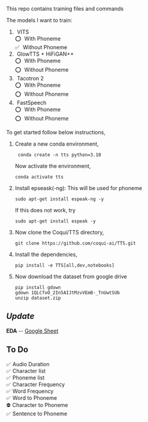 <style>
  /* Define CSS for list items */
  ul {
    list-style-type: none;
    padding: 0;
  }
  li::before {
    content: attr(data-emoji); /* Use content attribute to display emoji */
    margin-right: 5px; /* Add some spacing between emoji and text */
  }
</style>

This repo contains training files and commands

The models I want to train:

<ol>
<li> VITS 
    <ul>
    <li data-emoji="⭕"> With Phoneme </li>
    <li data-emoji="✅"> Without Phoneme</li>
    </ul>
</li>
<li> GlowTTS + HiFiGAN++ 
    <ul>
    <li data-emoji="⭕"> With Phoneme </li>
    <li data-emoji="⭕"> Without Phoneme </li>
    </ul>
</li>
<li> Tacotron 2 
    <ul>
    <li data-emoji="⭕"> With Phoneme </li>
    <li data-emoji="⭕"> Without Phoneme </li>
    </ul>
</li>
<li> FastSpeech
    <ul>
    <li data-emoji="⭕"> With Phoneme </li>
    <li data-emoji="⭕"> Without Phoneme </li>
    </ul>
</li>
</ol>

To get started follow below instructions,

1. Create a new conda environment, <br>
   ```
    conda create -n tts python=3.10
   ``` 
    Now activate the environment, <br>
    ```
   conda activate tts
    ```

3. Install epseask(-ng): This will be used for phoneme <br>
   ```
   sudo apt-get install espeak-ng -y
   ```
    If this does not work, try <br>
   ```
   sudo apt-get install espeak -y
   ```

5. Now clone the Coqui/TTS directory, <br>
    ```
   git clone https://github.com/coqui-ai/TTS.git
    ```

7. Install the dependencies, <br>
    ```
   pip install -e TTS[all,dev,notebooks]
    ```

9. Now download the dataset from google drive <br>
    ```
    pip install gdown
    gdown 1QLCfoO_2In5AIJtMzvVEmB-_TnUwtSUb
    unzip dataset.zip
    ```


<h2> <i>Update</i> </h2>

**EDA** -- [Google Sheet](https://docs.google.com/spreadsheets/d/1dEBrH9h0dPXl7ePmS5y18KAhokVU37q9J8Y9ZT6g15w/edit#gid=1353322539)

<h2>To Do</h2>
<ul>
<li data-emoji="✅">Audio Duration</li>
<li data-emoji="✅">Character list</li>
<li data-emoji="✅">Phoneme list</li>
<li data-emoji="✅">Character Frequency</li>
<li data-emoji="✅">Word Frequency</li>
<li data-emoji="✅">Word to Phoneme</li>
<li data-emoji="⛔">Character to Phoneme</li>
<li data-emoji="✅">Sentence to Phoneme</li>
</ol>